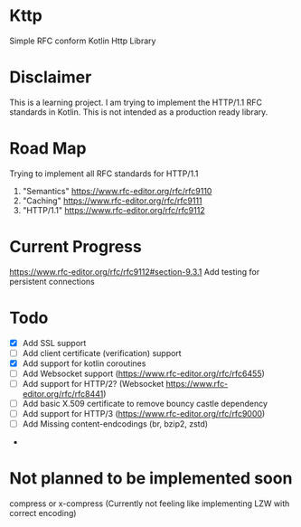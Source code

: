 # Kttp
Simple RFC conform Kotlin Http Library

# Disclaimer
This is a learning project. I am trying to implement the HTTP/1.1 RFC standards in Kotlin. 
This is not intended as a production ready library.

# Road Map
Trying to implement all RFC standards for HTTP/1.1


1. "Semantics" https://www.rfc-editor.org/rfc/rfc9110
2. "Caching" https://www.rfc-editor.org/rfc/rfc9111
3. "HTTP/1.1" https://www.rfc-editor.org/rfc/rfc9112

# Current Progress
https://www.rfc-editor.org/rfc/rfc9112#section-9.3.1
Add testing for persistent connections

# Todo
- [X] Add SSL support
- [ ] Add client certificate (verification) support
- [X] Add support for kotlin coroutines
- [ ] Add Websocket support (https://www.rfc-editor.org/rfc/rfc6455)
- [ ] Add support for HTTP/2? (Websocket https://www.rfc-editor.org/rfc/rfc8441)
- [ ] Add basic X.509 certificate to remove bouncy castle dependency
- [ ] Add support for HTTP/3 (https://www.rfc-editor.org/rfc/rfc9000)
- [ ] Add Missing content-endcodings (br, bzip2, zstd)
- 
# Not planned to be implemented soon

compress or x-compress (Currently not feeling like implementing LZW with correct encoding) 
